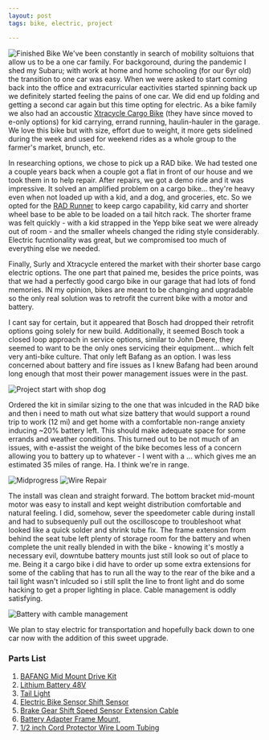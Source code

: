 ```yaml
---
layout: post
tags: bike, electric, project

---
```


![Finished Bike](https://michaelmassie.com/assets/img/bike05.JPG)
We've been constantly in search of mobility soltuions that allow us to be a one car family. For backgoround, during the pandemic I shed my Subaru; with work at home and home schooling (for our 6yr old) the transition to one car was easy. When we were asked to start coming back into the office and extracurricular eactivities started spinning back up we definitely started feeling the pains of one car. We did end up folding and getting a second car again but this time opting for electric. As a bike family we also had an accoustic [Xtracycle Cargo Bike](https://www.xtracycle.com/) (they have since moved to e-only options) for kid carrying, errand running, haulin-hauler in the garage. We love this bike but with size, effort due to weight, it more gets sidelined during the week and used for weekend rides as a whole group to the farmer's market, brunch, etc.

In researching options, we chose to pick up a RAD bike. We had tested one a couple years back when a couple got a flat in front of our house and we took them in to help repair. After repairs, we got a demo ride and it was impressive. It solved an amplified problem on a cargo bike... they're heavy even when not loaded up with a kid, and a dog, and groceries, etc. So we opted for the [RAD Runner](https://www.radpowerbikes.com/collections/electric-cargo-utility-bikes/products/radrunner-electric-utility-bike) to keep cargo capability, kid carry and shorter wheel base to be able to be loaded on a tail hitch rack. The shorter frame was felt quickly - with a kid strapped in the Yepp bike seat we were already out of room -  and the smaller wheels changed the riding style considerably. Electric fucntionality was great, but we compromised too much of everything else we needed.

Finally, Surly and Xtracycle entered the market with their shorter base cargo electric options. The one part that pained me, besides the price points, was that we had a perfectly good cargo bike in our garage that had lots of fond memories. IN my opinion, bikes are meant to be changing and upgradable so the only real solution was to retrofit the current bike with a motor and battery.

I cant say for certain, but it appeared that Bosch had dropped their retrofit options going solely for new build. Additionally, it seemed Bosch took a closed loop approach in service options, similar to John Deere, they seemed to want to be the only ones servicing their equipment... which felt very anti-bike culture. That only left Bafang as an option. I was less concerned about battery and fire issues as I knew Bafang had been around long enough that most their power management issues were in the past.

![Project start with shop dog](https://michaelmassie.com/assets/img/bike01.JPG)

Ordered the kit in similar sizing to the one that was inlcuded in the RAD bike and then i need to math out what size battery that would support a round trip to work (12 mi) and get home with a comfortable non-range anxiety inducing ~20% battery left. This should make adequate space for some errands and weather conditions. This turned out to be not much of an issues, with e-assist the weight of the bike becomes less of a concern allowing you to battery up to whatever - I went with a ... which gives me an estimated 35 miles of range. Ha. I think we're in range.

![Midprogress](https://michaelmassie.com/assets/img/bike02.JPG)
![Wire Repair](https://michaelmassie.com/assets/img/bike03.JPG)


The install was clean and straight forward. The bottom bracket mid-mount motor was easy to install and kept weight distribution comfortable and natural feeling. I did, somehow, sever the speedometer cable during install and had to subsequenly pull out the oscilloscope to troubleshoot what looked like a quick solder and shrink tube fix. The frame extension from behind the seat tube left plenty of storage room for the battery and when complete the unit really blended in with the bike - knowing it's mostly a necessary evil, downtube battery mounts just still look so out of place to me. Being it a cargo bike i did have to order up some extra extensions for some of the cabling that has to run all the way to the rear of the bike and a tail light wasn't inlcuded so i still split the line to front light and do some hacking to get a proper lighting in place. Cable management is oddly satisfying.

![Battery with camble management](https://michaelmassie.com/assets/img/bike04.JPG)

We plan to stay electric for transportation and hopefully back down to one car now with the addition of this sweet upgrade.

### Parts List
1. [BAFANG Mid Mount Drive Kit](https://www.amazon.com/gp/product/B07Y4RMDDD/ref=ppx_yo_dt_b_asin_title_o08_s00?ie=UTF8&psc=1)
2. [Lithium Battery 48V](https://www.amazon.com/gp/product/B09MK81GMK/ref=ppx_yo_dt_b_asin_title_o00_s00?ie=UTF8&psc=1)
3. [Tail Light](https://www.amazon.com/gp/product/B09BCZX59P/ref=ppx_yo_dt_b_asin_title_o05_s01?ie=UTF8&psc=1)
4. [Electric Bike Sensor Shift Sensor](https://www.amazon.com/gp/product/B09GXVWF5X/ref=ppx_yo_dt_b_asin_title_o01_s00?ie=UTF8&psc=1)
5. [Brake Gear Shift Speed Sensor Extension Cable](https://www.amazon.com/gp/product/B0998XY4X6/ref=ppx_yo_dt_b_asin_title_o09_s00?ie=UTF8&psc=1)
6. [Battery Adapter Frame Mount,](https://www.amazon.com/gp/product/B094QV6SF6/ref=ppx_yo_dt_b_asin_title_o04_s00?ie=UTF8&psc=1)
7. [1/2 inch Cord Protector Wire Loom Tubing](https://www.amazon.com/gp/product/B07FW3GTXB/ref=ppx_yo_dt_b_asin_title_o04_s00?ie=UTF8&psc=1)